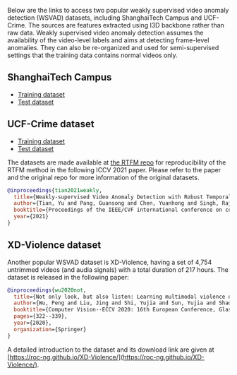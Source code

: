 Below are the links to access two popular weakly supervised video anomaly detection (WSVAD) datasets, including ShanghaiTech Campus and UCF-Crime. The sources are features extracted using I3D backbone rather than raw data. Weakly supervised video anomaly detection assumes the availability of the video-level labels and aims at detecting frame-level anomalies. They can also be re-organized and used for semi-supervised settings that the training data contains normal videos only.

## ShanghaiTech Campus
- [Training dataset](https://drive.google.com/drive/folders/1z-CQPpVtTyfZyPKZdv2hZ-h2oMF6s8ep?usp=sharing)
- [Test dataset](https://drive.google.com/drive/folders/1L71Qa0gao6aLVhSjL0H-u2khmTRKcmQs?usp=sharing)

## UCF-Crime dataset
- [Training dataset](https://drive.google.com/drive/folders/1_6FVnHYpThVd2p93wjnbNs9g1ZuaUSTp?usp=sharing)
- [Test dataset](https://drive.google.com/drive/folders/1QCBTDUMBXYU9PonPh1TWnRtpTKOX-fxr?usp=sharing)

The datasets are made available at [the RTFM repo](https://github.com/tianyu0207/RTFM) for reproducibility of the RTFM method in the following ICCV 2021 paper. Please refer to the paper and the original repo for more information of the original datasets.
```bibtex
@inproceedings{tian2021weakly,
  title={Weakly-supervised Video Anomaly Detection with Robust Temporal Feature Magnitude Learning},
  author={Tian, Yu and Pang, Guansong and Chen, Yuanhong and Singh, Rajvinder and Verjans, Johan W and Carneiro, Gustavo},
  booktitle={Proceedings of the IEEE/CVF international conference on computer vision},
  year={2021}
}
```

## XD-Violence dataset

Another popular WSVAD dataset is XD-Violence, having a set of 4,754 untrimmed videos (and audia signals) with a total duration of 217 hours. The dataset is released in the following paper:
```bibtex
@inproceedings{wu2020not,
  title={Not only look, but also listen: Learning multimodal violence detection under weak supervision},
  author={Wu, Peng and Liu, Jing and Shi, Yujia and Sun, Yujia and Shao, Fangtao and Wu, Zhaoyang and Yang, Zhiwei},
  booktitle={Computer Vision--ECCV 2020: 16th European Conference, Glasgow, UK, August 23--28, 2020, Proceedings, Part XXX 16},
  pages={322--339},
  year={2020},
  organization={Springer}
}
```

A detailed introduction to the dataset and its download link are given at [https://roc-ng.github.io/XD-Violence/](https://roc-ng.github.io/XD-Violence/).
